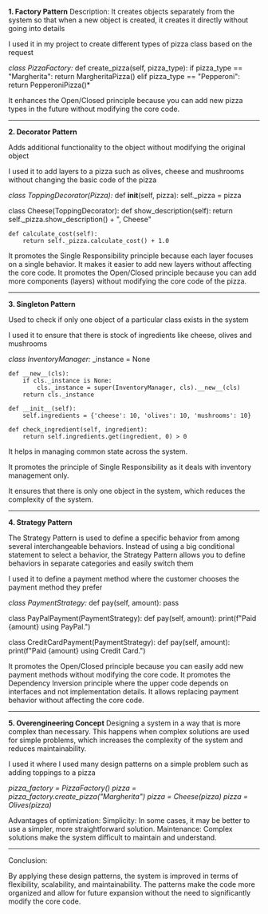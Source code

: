 **1. Factory Pattern**
Description: It creates objects separately from the system so that when a new object is created, it creates it directly without going into details

I used it in my project to create different types of pizza class based on the request

*class PizzaFactory:*
    def create_pizza(self, pizza_type):
        if pizza_type == "Margherita":
            return MargheritaPizza()
        elif pizza_type == "Pepperoni":
            return PepperoniPizza()*


It enhances the Open/Closed principle because you can add new pizza types in the future without modifying the core code.

-------------------------------
**2. Decorator Pattern**

Adds additional functionality to the object without modifying the original object

I used it to add layers to a pizza such as olives, cheese and mushrooms without changing the basic code of the pizza

*class ToppingDecorator(Pizza):*
    def __init__(self, pizza):
        self._pizza = pizza

class Cheese(ToppingDecorator):
    def show_description(self):
        return self._pizza.show_description() + ", Cheese"
    
    def calculate_cost(self):
        return self._pizza.calculate_cost() + 1.0


It promotes the Single Responsibility principle because each layer focuses on a single behavior.
It makes it easier to add new layers without affecting the core code.
It promotes the Open/Closed principle because you can add more components (layers) without modifying the core code of the pizza.


----------------------------

**3. Singleton Pattern**

Used to check if only one object of a particular class exists in the system

I used it to ensure that there is stock of ingredients like cheese, olives and mushrooms

*class InventoryManager:*
    _instance = None

    def __new__(cls):
        if cls._instance is None:
            cls._instance = super(InventoryManager, cls).__new__(cls)
        return cls._instance
    
    def __init__(self):
        self.ingredients = {'cheese': 10, 'olives': 10, 'mushrooms': 10}
    
    def check_ingredient(self, ingredient):
        return self.ingredients.get(ingredient, 0) > 0


It helps in managing common state across the system.

It promotes the principle of Single Responsibility as it deals with inventory management only.

It ensures that there is only one object in the system, which reduces the complexity of the system.


------------------------------
**4. Strategy Pattern**

The Strategy Pattern is used to define a specific behavior from among several interchangeable behaviors. Instead of using a big conditional statement to select a behavior, the Strategy Pattern allows you to define behaviors in separate categories and easily switch them

I used it to define a payment method where the customer chooses the payment method they prefer



*class PaymentStrategy:*
    def pay(self, amount):
        pass

class PayPalPayment(PaymentStrategy):
    def pay(self, amount):
        print(f"Paid {amount} using PayPal.")

class CreditCardPayment(PaymentStrategy):
    def pay(self, amount):
        print(f"Paid {amount} using Credit Card.")



It promotes the Open/Closed principle because you can easily add new payment methods without modifying the core code.
It promotes the Dependency Inversion principle where the upper code depends on interfaces and not implementation details.
It allows replacing payment behavior without affecting the core code.


-----------------------------------------

**5. Overengineering Concept**
Designing a system in a way that is more complex than necessary. This happens when complex solutions are used for simple problems, which increases the complexity of the system and reduces maintainability.

I used it where I used many design patterns on a simple problem such as adding toppings to a pizza

*pizza_factory = PizzaFactory()*
*pizza = pizza_factory.create_pizza("Margherita")*
*pizza = Cheese(pizza)*
*pizza = Olives(pizza)*


Advantages of optimization:
Simplicity: In some cases, it may be better to use a simpler, more straightforward solution.
Maintenance: Complex solutions make the system difficult to maintain and understand.


************
Conclusion:

 By applying these design patterns, the system is improved in terms of flexibility, scalability, and maintainability. The patterns make the code more organized and allow for future expansion without the need to significantly modify the core code.